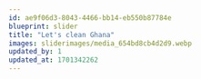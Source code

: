 ```yaml
---
id: ae9f06d3-8043-4466-bb14-eb550b87784e
blueprint: slider
title: "Let's clean Ghana"
images: sliderimages/media_654bd8cb4d2d9.webp
updated_by: 1
updated_at: 1701342262
---
```

